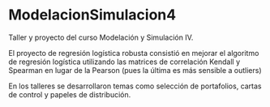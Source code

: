 # ModelacionSimulacion4
Taller y proyecto del curso Modelación y Simulación IV.

El proyecto de regresión logística robusta consistió en mejorar el algoritmo de regresión logística utilizando las matrices de correlación Kendall y Spearman en lugar de la Pearson (pues la última es más sensible a outliers)

En los talleres se desarrollaron temas como selección de portafolios, cartas de control y papeles de distribución.
